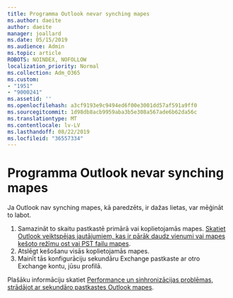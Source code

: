```yaml
---
title: Programma Outlook nevar synching mapes
ms.author: daeite
author: daeite
manager: joallard
ms.date: 05/15/2019
ms.audience: Admin
ms.topic: article
ROBOTS: NOINDEX, NOFOLLOW
localization_priority: Normal
ms.collection: Adm_O365
ms.custom:
- "1951"
- "9000241"
ms.assetid: ''
ms.openlocfilehash: a3cf9193e9c9494ed6f00e3001dd57af591a9ff0
ms.sourcegitcommit: 1d98db8acb9959aba3b5e308a567ade6b62da56c
ms.translationtype: MT
ms.contentlocale: lv-LV
ms.lasthandoff: 08/22/2019
ms.locfileid: "36557334"
---
```

# <a name="outlook-not-synching-folders"></a>Programma Outlook nevar synching mapes

Ja Outlook nav synching mapes, kā paredzēts, ir dažas lietas, var mēģināt to labot.

1. Samazināt to skaitu pastkastē primārā vai koplietojamās mapes. [Skatiet Outlook veiktspējas jautājumiem, kas ir pārāk daudz vienumi vai mapes kešoto režīmu ost vai PST failu mapes](https://support.microsoft.com/help/2768656).
2. Atslēgt kešošanu visās koplietojamās mapes.
3. Mainīt tās konfigurāciju sekundāru Exchange pastkaste ar otro Exchange kontu, jūsu profilā.

Plašāku informāciju skatiet [Performance un sinhronizācijas problēmas, strādājot ar sekundāro pastkastes Outlook mapes](https://support.microsoft.com/help/3115602).